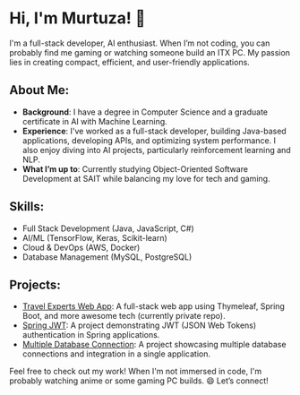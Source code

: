 # Hi, I'm Murtuza! 👋

I'm a full-stack developer, AI enthusiast. When I’m not coding, you can probably find me gaming or watching someone build an ITX PC. My passion lies in creating compact, efficient, and user-friendly applications.

## About Me:
- **Background**: I have a degree in Computer Science and a graduate certificate in AI with Machine Learning.
- **Experience**: I've worked as a full-stack developer, building Java-based applications, developing APIs, and optimizing system performance. I also enjoy diving into AI projects, particularly reinforcement learning and NLP.
- **What I’m up to**: Currently studying Object-Oriented Software Development at SAIT while balancing my love for tech and gaming.

## Skills:
- Full Stack Development (Java, JavaScript, C#)
- AI/ML (TensorFlow, Keras, Scikit-learn)
- Cloud & DevOps (AWS, Docker)
- Database Management (MySQL, PostgreSQL)

## Projects:
- [Travel Experts Web App](https://github.com/SAIT-TravelExperts-P3): A full-stack web app using Thymeleaf, Spring Boot, and more awesome tech (currently private repo).
- [Spring JWT](https://github.com/WARHE8D/spring-jwt): A project demonstrating JWT (JSON Web Tokens) authentication in Spring applications.
- [Multiple Database Connection](https://github.com/WARHE8D/MultipleDBConnection): A project showcasing multiple database connections and integration in a single application.


Feel free to check out my work! When I'm not immersed in code, I'm probably watching anime or some gaming PC builds. 😄 Let’s connect!
